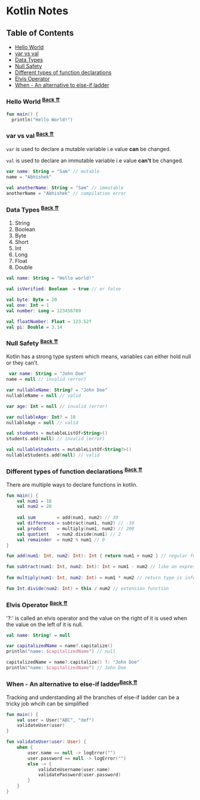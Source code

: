 # Kotlin Notes

## <a name="table-of-contents"></a>Table of Contents
  - [Hello World](#hello-world)
  - [var vs val](#var-vs-val)
  - [Data Types](#data-types)
  - [Null Safety](#null-safety)
  - [Different types of function declarations](#different-types-of-function-declarations)
  - [Elvis Operator](#elvis-operator)
  - [When - An alternative to else-if ladder](#when-an-alternative-to-if-else-ladder)

### <a name="hello-world"></a>Hello World <sup>[Back ⇈](#table-of-contents)</sup>

```kotlin
fun main() {
  println("Hello World!")
```

### <a name="var-vs-val"></a> var vs val <sup>[Back ⇈](#table-of-contents)</sup>
`var` is used to declare a mutable variable i.e value **can** be changed.

`val` is used to declare an immutable variable i.e value **can't** be changed.

```kotlin
var name: String = "Sam" // mutable
name = "Abhishek"

val anotherName: String = "Sam" // immutable
anotherName = "Abhishek" // compilation error
```
### <a name="data-types"></a> Data Types <sup>[Back ⇈](#table-of-contents)</sup>
  1. String
  2. Boolean
  3. Byte
  4. Short
  5. Int
  6. Long
  7. Float
  8. Double

```kotlin
val name: String = "Hello world!"
    
val isVerified: Boolean  = true // or false

val byte: Byte = 20
val one: Int = 1
val number: Long = 123456789

val floatNumber: Float = 123.52f
val pi: Double = 3.14
```

### <a name="null-safety"></a> Null Safety <sup>[Back ⇈](#table-of-contents)</sup>
Kotlin has a strong type system which means, variables can either hold null or they can't.

```kotlin
 var name: String = "John Doe"
name = null // invalid (error)

var nullableName: String? = "John Doe"
nullableName = null // valid

var age: Int = null // invalid (error)

var nullableAge: Int? = 10
nullableAge = null // valid

val students = mutableListOf<String>()
students.add(null) // invalid (error)

val nullableStudents = mutableListOf<String?>()
nullableStudents.add(null) // valid
```

### <a name="different-types-of-function-declarations"></a> Different types of function declarations <sup>[Back ⇈](#table-of-contents)</sup>
There are multiple ways to declare functions in kotlin.

```kotlin
fun main() {
    val num1 = 10
    val num2 = 20
    
    val sum        = add(num1, num2) // 30
    val difference = subtract(num1, num2) // -10
    val product    = multiply(num1, num2) // 200
    val quotient   = num2.divide(num1) // 2
    val remainder  = num2 % num1 // 0
}

fun add(num1: Int, num2: Int): Int { return num1 + num2 } // regular function

fun subtract(num1: Int, num2: Int): Int = num1 - num2 // like an expression
 
fun multiply(num1: Int, num2: Int) = num1 * num2 // return type is inferred

fun Int.divide(num2: Int) = this / num2 // extension function
```

### <a name="elvis-operator"></a> Elvis Operator <sup>[Back ⇈](#table-of-contents)</sup>
'?:' is called an elvis operator and the value on the right of it is used when the value on the left of it is null.

```kotlin
val name: String? = null

var capitalizedName = name?.capitalize()
println("name: $capitalizedName") // null

capitalizedName = name?.capitalize() ?: "John Doe"
println("name: $capitalizedName") // John Doe
```

### <a name="when-an-alternative-to-if-else-ladder"></a> When - An alternative to else-if ladder<sup>[Back ⇈](#table-of-contents)</sup>
Tracking and understanding all the branches of else-if ladder can be a tricky job whcih can be simplified 

```kotlin
fun main() {
    val user = User("ABC", "def")
    validateUser(user)
}

fun validateUser(user: User) {
    when {
        user.name == null -> logError("")
        user.password == null -> logError("")
        else -> {
            validateUsername(user.name)
            validatePassword(user.password)
        }
    }
}
```
